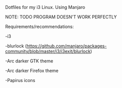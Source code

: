 Dotfiles for my i3 Linux. Using Manjaro

NOTE: TODO PROGRAM DOESN'T WORK PERFECTLY

Requirements/recommendations:

-i3

-blurlock (https://github.com/manjaro/packages-community/blob/master/i3/i3exit/blurlock)

-Arc darker GTK theme

-Arc darker Firefox theme

-Papirus icons
